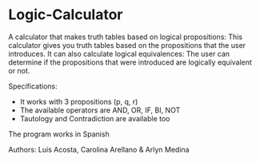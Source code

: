 # Logic-Calculator
A calculator that makes truth tables based on logical propositions:
  This calculator gives you truth tables based on the propositions that the user introduces.
It can also calculate logical equivalences:
  The user can determine if the propositions that were introduced are logically equivalent or not.

Specifications:
  - It works with 3 propositions (p, q, r)
  - The available operators are AND, OR, IF, BI, NOT
  - Tautology and Contradiction are available too
  
The program works in Spanish

Authors: Luis Acosta, Carolina Arellano & Arlyn Medina
